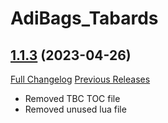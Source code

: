 # AdiBags_Tabards

## [1.1.3](https://github.com/ZelionGG/AdiBags_Tabards/tree/v1.1.3) (2023-04-26)

[Full Changelog](https://github.com/ZelionGG/AdiBags_Tabards/compare/v1.1.2...v1.1.3) [Previous Releases](https://github.com/ZelionGG/AdiBags_Tabards/releases)

- Removed TBC TOC file
- Removed unused lua file